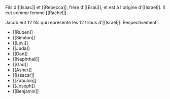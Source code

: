 Fils d'[[Isaac]] et [[Rebecca]], frère d'[[Esaü]], et est à l'origine d'[[Israël]]. Il eut comme femme [[Rachel]].

Jacob eut 12 fils qui représente les 12 tribus d'[[Israël]]. Respectivement :
- [[Ruben]]
- [[Siméon]]
- [[Lévi]]
- [[Juda]]
- [[Dan]]
- [[Nephthali]]
- [[Gad]]
- [[Asher]]
- [[Issacar]]
- [[Zabulon]]
- [[Joseph]]
- [[Benjamin]]